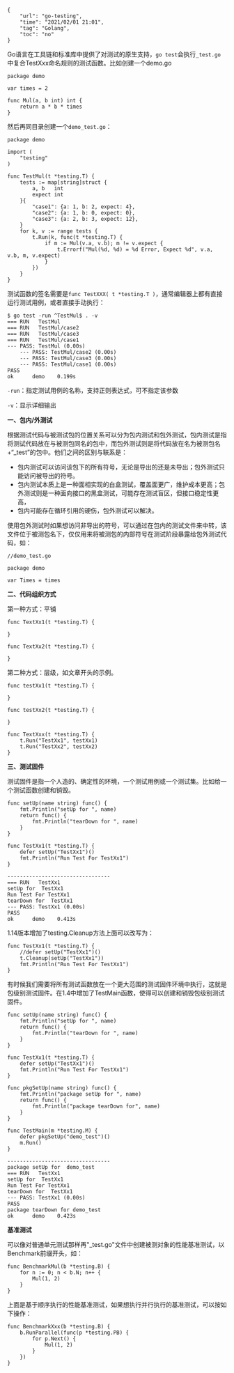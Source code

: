 ```
{
    "url": "go-testing",
    "time": "2021/02/01 21:01",
    "tag": "Golang",
    "toc": "no"
}
```

Go语言在工具链和标准库中提供了对测试的原生支持，`go test`会执行`_test.go`中复合TestXxx命名规则的测试函数。比如创建一个demo.go

```
package demo

var times = 2

func Mul(a, b int) int {
	return a * b * times
}
```

然后再同目录创建一个`demo_test.go`：

```
package demo

import (
	"testing"
)

func TestMul(t *testing.T) {
	tests := map[string]struct {
		a, b   int
		expect int
	}{
		"case1": {a: 1, b: 2, expect: 4},
		"case2": {a: 1, b: 0, expect: 0},
		"case3": {a: 2, b: 3, expect: 12},
	}
	for k, v := range tests {
		t.Run(k, func(t *testing.T) {
			if m := Mul(v.a, v.b); m != v.expect {
				t.Errorf("Mul(%d, %d) = %d Error, Expect %d", v.a, v.b, m, v.expect)
			}
		})
	}
}
```

测试函数的签名需要是`func TestXXX( t *testing.T )`，通常编辑器上都有直接运行测试用例，或者直接手动执行：

```
$ go test -run ^TestMul$ . -v
=== RUN   TestMul
=== RUN   TestMul/case2
=== RUN   TestMul/case3
=== RUN   TestMul/case1
--- PASS: TestMul (0.00s)
    --- PASS: TestMul/case2 (0.00s)
    --- PASS: TestMul/case3 (0.00s)
    --- PASS: TestMul/case1 (0.00s)
PASS
ok      demo    0.199s
```

`-run`：指定测试用例的名称，支持正则表达式，可不指定该参数

`-v`：显示详细输出

**一、包内/外测试**

根据测试代码与被测试包的位置关系可以分为包内测试和包外测试，包内测试是指将测试代码放在与被测包同名的包中，而包外测试则是将代码放在名为被测包名+“_test”的包中。他们之间的区别与联系是：

- 包内测试可以访问该包下的所有符号，无论是导出的还是未导出；包外测试只能访问被导出的符号。
- 包内测试本质上是一种面相实现的白盒测试，覆盖面更广，维护成本更高；包外测试则是一种面向接口的黑盒测试，可能存在测试盲区，但接口稳定性更高，
- 包内可能存在循环引用的硬伤，包外测试可以解决。

使用包外测试时如果想访问非导出的符号，可以通过在包内的测试文件来中转，该文件位于被测包名下，仅仅用来将被测包的内部符号在测试阶段暴露给包外测试代码，如：

```
//demo_test.go

package demo

var Times = times
```

**二、代码组织方式**

第一种方式：平铺

```
func TextXx1(t *testing.T) {

}

func TextXx2(t *testing.T) {

}
```

第二种方式：层级，如文章开头的示例。

```
func testXx1(t *testing.T) {

}

func testXx2(t *testing.T) {

}

func TextXxx(t *testing.T) {
	t.Run("TestXx1", testXx1)
	t.Run("TestXx2", testXx2)
}
```

**三、测试固件**

测试固件是指一个人造的、确定性的环境，一个测试用例或一个测试集。比如给一个测试函数创建和销毁。

```
func setUp(name string) func() {
	fmt.Println("setUp for ", name)
	return func() {
		fmt.Println("tearDown for ", name)
	}
}

func TestXx1(t *testing.T) {
	defer setUp("TestXx1")()
	fmt.Println("Run Test For TestXx1")
}

---------------------------------
=== RUN   TestXx1
setUp for  TestXx1
Run Test For TestXx1
tearDown for  TestXx1
--- PASS: TestXx1 (0.00s)
PASS
ok  	demo	0.413s
```

1.14版本增加了testing.Cleanup方法上面可以改写为：

```
func TestXx1(t *testing.T) {
	//defer setUp("TestXx1")()
	t.Cleanup(setUp("TestXx1"))
	fmt.Println("Run Test For TestXx1")
}
```

有时候我们需要将所有测试函数放在一个更大范围的测试固件环境中执行，这就是包级别测试固件。在1.4中增加了TestMain函数，使得可以创建和销毁包级别测试固件。

```
func setUp(name string) func() {
	fmt.Println("setUp for ", name)
	return func() {
		fmt.Println("tearDown for ", name)
	}
}

func TestXx1(t *testing.T) {
	defer setUp("TestXx1")()
	fmt.Println("Run Test For TestXx1")
}

func pkgSetUp(name string) func() {
	fmt.Println("package setUp for ", name)
	return func() {
		fmt.Println("package tearDown for", name)
	}
}

func TestMain(m *testing.M) {
	defer pkgSetUp("demo_test")()
	m.Run()
}

---------------------------------
package setUp for  demo_test
=== RUN   TestXx1
setUp for  TestXx1
Run Test For TestXx1
tearDown for  TestXx1
--- PASS: TestXx1 (0.00s)
PASS
package tearDown for demo_test
ok  	demo	0.423s
```

**基准测试**

可以像对普通单元测试那样再"_test.go"文件中创建被测对象的性能基准测试，以Benchmark前缀开头，如：

```
func BenchmarkMul(b *testing.B) {
	for n := 0; n < b.N; n++ {
		Mul(1, 2)
	}
}
```

上面是基于顺序执行的性能基准测试，如果想执行并行执行的基准测试，可以按如下操作：

```
func BenchmarkXxx(b *testing.B) {
	b.RunParallel(func(p *testing.PB) {
		for p.Next() {
			Mul(1, 2)
		}
	})
}
```
